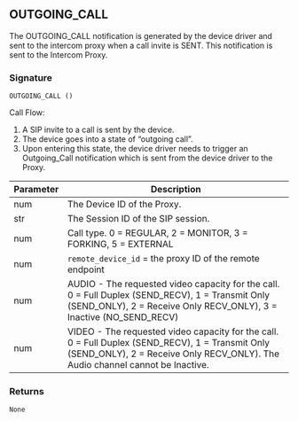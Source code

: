 ## OUTGOING\_CALL

The OUTGOING\_CALL notification is generated by the device driver and sent to the intercom proxy when a call invite is SENT. This notification is sent to the Intercom Proxy. 


### Signature

`OUTGOING_CALL ()`


Call Flow:

1. A SIP invite to a call is sent by the device.
2. The device goes into a state of “outgoing call”.
3. Upon entering this state, the device driver needs to trigger an Outgoing\_Call notification which is sent from the device driver to the Proxy.



| Parameter | Description |
| --- | --- |
| num | The Device ID of the Proxy. |
| str | The Session ID of the SIP session. |
| num | Call type. 0 = REGULAR, 2 = MONITOR, 3 = FORKING, 5 = EXTERNAL |
| num | `remote_device_id` = the proxy ID of the remote endpoint |
| num | AUDIO - The requested video capacity for the call. 0 = Full Duplex (SEND\_RECV), 1 = Transmit Only (SEND\_ONLY), 2 = Receive Only RECV\_ONLY), 3 = Inactive (NO\_SEND\_RECV)  |
| num | VIDEO - The requested video capacity for the call. 0 = Full Duplex (SEND\_RECV), 1 = Transmit Only (SEND\_ONLY), 2 = Receive Only RECV\_ONLY). The Audio channel cannot be Inactive.|


### Returns
`None`
